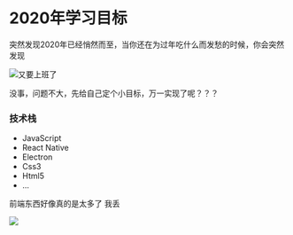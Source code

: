 # 2020年学习目标

突然发现2020年已经悄然而至，当你还在为过年吃什么而发愁的时候，你会突然发现

![又要上班了](http://ww4.sinaimg.cn/bmiddle/6af89bc8gw1f8r8dfjpgbj20640640sv.jpg)

没事，问题不大，先给自己定个小目标，万一实现了呢？？？

### 技术栈

* JavaScript
* React Native
* Electron
* Css3
* Html5
* ...

前端东西好像真的是太多了 我丢

![](http://ww4.sinaimg.cn/bmiddle/9150e4e5gy1fumb4aw63bg207x07xt8w.gif)

